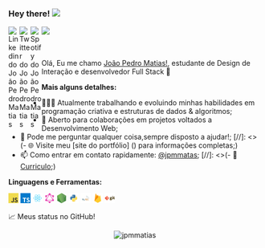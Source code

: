 ### Hey there! <img src="https://media.giphy.com/media/hvRJCLFzcasrR4ia7z/giphy.gif" width="25px">

<a href="https://www.linkedin.com/in/jo%C3%A3o-pedro-matias-8aa19a14b/">
  <img align="left" alt="Linkedin do João Pedro Matias" width="22px" src="https://raw.githubusercontent.com/peterthehan/peterthehan/master/assets/linkedin.svg" />
</a>

<a href="https://twitter.com/jpmmatias">
  <img align="left" alt="Twitter do João Pedro Matias" width="22px" src="https://raw.githubusercontent.com/peterthehan/peterthehan/master/assets/twitter.svg" />
</a>

<a href="https://open.spotify.com/user/12148904158">
  <img align="left" alt="Spotify do João Pedro Matias" width="22px" src="https://raw.githubusercontent.com/peterthehan/peterthehan/master/assets/spotify.svg" />
</a>

![](https://visitor-badge.glitch.me/badge?page_id=jpmmatias.jpmmatias)

<br />

Olá, Eu me chamo [João Pedro Matias!](https://github.com/jpmmatias), estudante de Design de Interação e desenvolvedor Full Stack 🚀 

  
**Mais alguns detalhes:**

- 👨🏽‍💻 Atualmente trabalhando e evoluindo minhas habilidades em programação criativa e estruturas de dados & algoritmos;
- 🤝 Aberto para colaborações em projetos voltados a Desenvolvimento Web;
- 💬 Pode me perguntar qualquer coisa,sempre disposto a ajudar!;
[//]: <>(- 🌐 Visite meu [site do portfólio] () para informações completas;)
- 📫 Como entrar em contato rapidamente: [@jpmmatas](https://twitter.com/jpmmatias);
[//]: <>(- 📝[Curriculo]();)

**Linguagens e Ferramentas:**  

<code><img height="20" src="https://raw.githubusercontent.com/github/explore/80688e429a7d4ef2fca1e82350fe8e3517d3494d/topics/javascript/javascript.png"></code>
<code><img height="20" src="https://raw.githubusercontent.com/github/explore/80688e429a7d4ef2fca1e82350fe8e3517d3494d/topics/typescript/typescript.png"></code>
<code><img height="20" src="https://raw.githubusercontent.com/github/explore/80688e429a7d4ef2fca1e82350fe8e3517d3494d/topics/react/react.png"></code>
<code><img height="20" src="https://raw.githubusercontent.com/github/explore/5c058a388828bb5fde0bcafd4bc867b5bb3f26f3/topics/graphql/graphql.png"></code>
<code><img height="20" src="https://raw.githubusercontent.com/github/explore/80688e429a7d4ef2fca1e82350fe8e3517d3494d/topics/nodejs/nodejs.png"></code>
<code><img height="20" src="https://raw.githubusercontent.com/github/explore/80688e429a7d4ef2fca1e82350fe8e3517d3494d/topics/python/python.png"></code>
<code><img height="20" src="https://raw.githubusercontent.com/github/explore/80688e429a7d4ef2fca1e82350fe8e3517d3494d/topics/mysql/mysql.png"></code>
<code><img height="20" src="https://raw.githubusercontent.com/github/explore/80688e429a7d4ef2fca1e82350fe8e3517d3494d/topics/firebase/firebase.png"></code>
<code><img height="20" src="https://raw.githubusercontent.com/github/explore/80688e429a7d4ef2fca1e82350fe8e3517d3494d/topics/git/git.png"></code>


📈 Meus status no GitHub!

<p align="center"> <img src="https://github-readme-stats.vercel.app/api?username=jpmmatias&show_icons=true&theme=gotham" alt="jpmmatias" />  </p>








